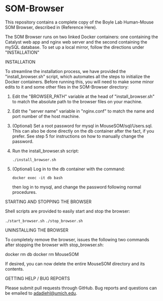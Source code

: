 # SOM-Browser

This repository contains a complete copy of the Boyle Lab Human-Mouse SOM Browser,
described in (Reference Here).

The SOM Browser runs on two linked Docker containers: one containing the Catalyst
web app and nginx web server and the second containing the mySQL database. To set
up a local mirror, follow the directions under "INSTALLATION"


INSTALLATION

To streamline the installation process, we have provided the "install_browser.sh"
script, which automates all the steps to initialize the Docker containers.
Before running this, you will need to make some minor edits to it and some other
files in the SOM-Browser directory:

1) Edit the "BROWSER_PATH" variable at the head of "install_browser.sh" to match
   the absolute path to the browser files on your machine.

2) Edit the "server name" variable in "nginx.conf" to match the name and port
   number of the host machine. 

3) (Optional) Set a root password for mysql in MouseSOM/sql/Users.sql. This can
   also be done directly on the db container after the fact, if you prefer. See
   step 5 for instructions on how to manually change the password.

4) Run the install_browser.sh script:

   `./install_browser.sh`

5) (Optional) Log in to the db container  with the command:

   `docker exec -it db bash`

   then log in to mysql, and change the password following normal procedures.


STARTING AND STOPPING THE BROWSER

Shell scripts are provided to easily start and stop the browser:

`./start_browser.sh`
`./stop_browser.sh`


UNINSTALLING THE BROWSER

To completely remove the browser, issues the following two commands after stopping
the browser with stop_browser.sh:

docker rm db
docker rm MouseSOM

If desired, you can now delete the entire MouseSOM directory and its contents.


GETTING HELP / BUG REPORTS

Please submit pull requests through GitHub. Bug reports and questions can be emailed
to <adadiehl@umich.edu>.
